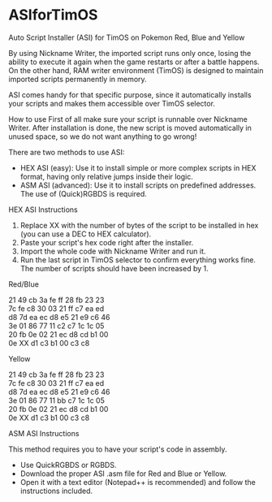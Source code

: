 # ASIforTimOS
Auto Script Installer (ASI) for TimOS on Pokemon Red, Blue and Yellow

By using Nickname Writer, the imported script runs only once, losing the ability to execute it again when the game restarts or after a battle happens.
On the other hand, RAM writer environment (TimOS) is designed to maintain imported scripts permanently in memory.

ASI comes handy for that specific purpose, since it automatically installs your scripts and makes them accessible over TimOS selector.

How to use
First of all make sure your script is runnable over Nickname Writer. After installation is done, the new script is moved automatically in unused space, so we do not want anything to go wrong!

There are two methods to use ASI:

- HEX ASI (easy): Use it to install simple or more complex scripts in HEX format, having only relative jumps inside their logic.
- ASM ASI (advanced): Use it to install scripts on predefined addresses. The use of (Quick)RGBDS is required.


HEX ASI Instructions
1. Replace XX with the number of bytes of the script to be installed in hex (you can use a DEC to HEX calculator).
2. Paste your script's hex code right after the installer.
3. Import the whole code with Nickname Writer and run it.
4. Run the last script in TimOS selector to confirm everything works fine. The number of scripts should have been increased by 1. 


Red/Blue

21 49 cb 3a fe ff 28 fb 23 23  
7c fe c8 30 03 21 ff c7 ea ed  
d8 7d ea ec d8 e5 21 e9 c6 46  
3e 01 86 77 11 c2 c7 1c 1c 05  
20 fb 0e 02 21 ec d8 cd b1 00  
0e XX d1 c3 b1 00 c3 c8 


Yellow

21 49 cb 3a fe ff 28 fb 23 23  
7c fe c8 30 03 21 ff c7 ea ed  
d8 7d ea ec d8 e5 21 e9 c6 46  
3e 01 86 77 11 bb c7 1c 1c 05  
20 fb 0e 02 21 ec d8 cd b1 00  
0e XX d1 c3 b1 00 c3 c8 



ASM ASI Instructions

This method requires you to have your script's code in assembly.
- Use QuickRGBDS or RGBDS.
- Download the proper ASI .asm file for Red and Blue or Yellow.
- Open it with a text editor (Notepad++ is recommended) and follow the instructions included.

